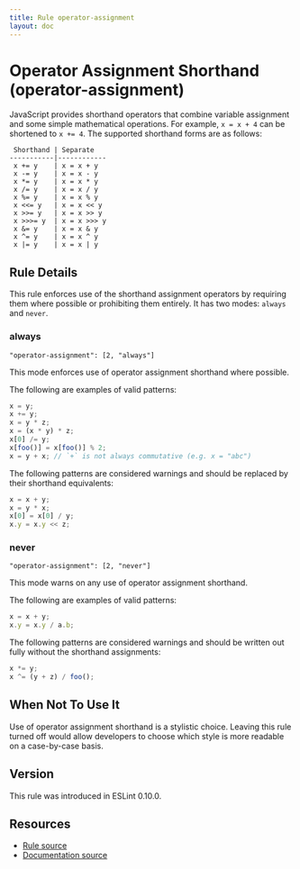 ```yaml
---
title: Rule operator-assignment
layout: doc
---
```

<!-- Note: No pull requests accepted for this file. See README.md in the root directory for details. -->
# Operator Assignment Shorthand (operator-assignment)

JavaScript provides shorthand operators that combine variable assignment and some simple mathematical operations. For example, `x = x + 4` can be shortened to `x += 4`. The supported shorthand forms are as follows:

```text
 Shorthand | Separate
-----------|------------
 x += y    | x = x + y
 x -= y    | x = x - y
 x *= y    | x = x * y
 x /= y    | x = x / y
 x %= y    | x = x % y
 x <<= y   | x = x << y
 x >>= y   | x = x >> y
 x >>>= y  | x = x >>> y
 x &= y    | x = x & y
 x ^= y    | x = x ^ y
 x |= y    | x = x | y
```

## Rule Details

This rule enforces use of the shorthand assignment operators by requiring them where possible or prohibiting them entirely. It has two modes: `always` and `never`.

### always

`"operator-assignment": [2, "always"]`

This mode enforces use of operator assignment shorthand where possible.

The following are examples of valid patterns:

```js
x = y;
x += y;
x = y * z;
x = (x * y) * z;
x[0] /= y;
x[foo()] = x[foo()] % 2;
x = y + x; // `+` is not always commutative (e.g. x = "abc")
```

The following patterns are considered warnings and should be replaced by their shorthand equivalents:

```js
x = x + y;
x = y * x;
x[0] = x[0] / y;
x.y = x.y << z;
```

### never

`"operator-assignment": [2, "never"]`

This mode warns on any use of operator assignment shorthand.

The following are examples of valid patterns:

```js
x = x + y;
x.y = x.y / a.b;
```

The following patterns are considered warnings and should be written out fully without the shorthand assignments:

```js
x *= y;
x ^= (y + z) / foo();
```

## When Not To Use It

Use of operator assignment shorthand is a stylistic choice. Leaving this rule turned off would allow developers to choose which style is more readable on a case-by-case basis.

## Version

This rule was introduced in ESLint 0.10.0.

## Resources

* [Rule source](https://github.com/eslint/eslint/tree/master/lib/rules/operator-assignment.js)
* [Documentation source](https://github.com/eslint/eslint/tree/master/docs/rules/operator-assignment.md)
